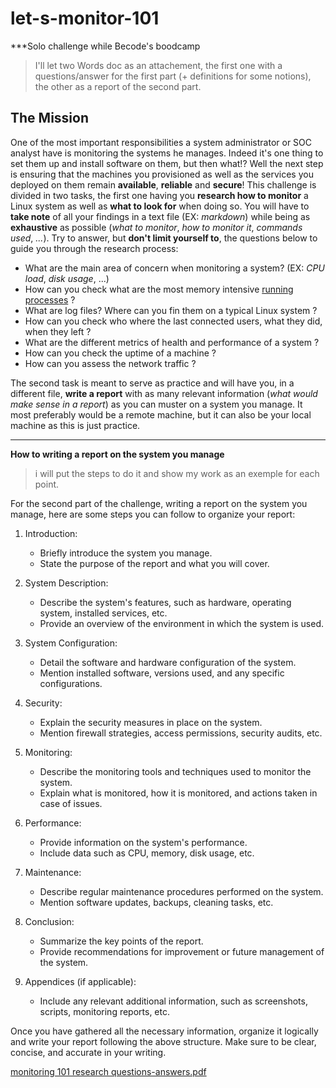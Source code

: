 # let-s-monitor-101

***Solo challenge while Becode's boodcamp

> I'll let two Words doc as an attachement, the first one with a questions/answer for the first part (+ definitions for some notions), the other as a report of the second part.


  ## The Mission

One of the most important responsibilities a system administrator or SOC analyst have is monitoring the systems he manages. Indeed it's one thing to set them up and install software on them, but then what!? Well the next step is ensuring that the machines you provisioned as well as the services you deployed on them remain **available**, **reliable** and **secure**!
This challenge is divided in two tasks, the first one having you **research how to monitor** a Linux system as well as **what to look for** when doing so. You will have to **take note** of all your findings in a text file (EX: _markdown_) while being as **exhaustive** as possible (_what to monitor_, _how to monitor it_, _commands used_, _..._). Try to answer, but **don't limit yourself to**, the questions below to guide you through 
the research process:

- What are the main area of concern when monitoring a system? (EX: _CPU load_, _disk usage_, ...)
- How can you check what are the most memory intensive [running processes](https://www.computerhope.com/jargon/p/process.htm) ?
- What are log files? Where can you fin them on a typical Linux system ?
- How can you check who where the last connected users, what they did, when they left ?
- What are the different metrics of health and performance of a system ?
- How can you check the uptime of a machine ?
- How can you assess the network traffic ?

The second task is meant to serve as practice and will have you, in a different file, **write a report** with as many relevant information (_what would make sense in a report_) as you can muster on a system you manage. It most preferably would be a remote machine, but it can also be your local machine as this is just practice.


****************************************************************************************************************************


**How to writing a report on the system you manage**
> i will put the steps to do it and show my work as an exemple for each point.




For the second part of the challenge, writing a report on the system you manage, here are some steps you can follow to organize your report:


1. Introduction:
   - Briefly introduce the system you manage.
   - State the purpose of the report and what you will cover.




2. System Description:
   - Describe the system's features, such as hardware, operating system, installed services, etc.
   - Provide an overview of the environment in which the system is used.



3. System Configuration:
   - Detail the software and hardware configuration of the system.
   - Mention installed software, versions used, and any specific configurations.



4. Security:
   - Explain the security measures in place on the system.
   - Mention firewall strategies, access permissions, security audits, etc.



5. Monitoring:
   - Describe the monitoring tools and techniques used to monitor the system.
   - Explain what is monitored, how it is monitored, and actions taken in case of issues.



6. Performance:
   - Provide information on the system's performance.
   - Include data such as CPU, memory, disk usage, etc.



7. Maintenance:
   - Describe regular maintenance procedures performed on the system.
   - Mention software updates, backups, cleaning tasks, etc.



8. Conclusion:
   - Summarize the key points of the report.
   - Provide recommendations for improvement or future management of the system.



9. Appendices (if applicable):
   - Include any relevant additional information, such as screenshots, scripts, monitoring reports, etc.

Once you have gathered all the necessary information, organize it logically and write your report following the above structure. Make sure to be clear, concise, and accurate in your writing.










[monitoring 101  research questions-answers.pdf](https://github.com/Vfvs37/let-s-monitor-101/files/14905455/monitoring.101.research.questions-answers.pdf)
